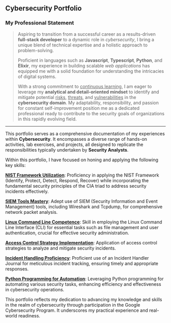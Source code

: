## Cybersecurity Portfolio

### My Professional Statement

> Aspiring to transition from a successful career as a results-driven **full-stack developer** to a dynamic role in *cybersecurity*, I bring a unique blend of technical expertise and a holistic approach to problem-solving.
>
> Proficient in languages such as **Javascript**, **Typescript**, **Python**, and **Elixir**, my experience in building scalable *web applications* has equipped me with a solid foundation for understanding the intricacies of digital systems.
>
> With a strong commitment to <ins>continuous learning</ins>, I am eager to leverage my **analytical and detail-oriented mindset** to identify and mitigate potential <ins>risks</ins>, <ins>threats</ins>, and <ins>vulnerabilities</ins> in the **cybersecurity domain**. My adaptability, responsibility, and passion for constant self-improvement position me as a dedicated professional ready to contribute to the security goals of organizations in this rapidly evolving field.

* * * *

This portfolio serves as a comprehensive documentation of my experiences within **Cybersecurity**. It encompasses a diverse range of hands-on activities, lab exercises, and projects, all designed to replicate the responsibilities typically undertaken by **Security Analysts**.

Within this portfolio, I have focused on honing and applying the following key skills:

<ins>**NIST Framework Utilization**</ins>: Proficiency in applying the NIST Framework (Identify, Protect, Detect, Respond, Recover) while incorporating the fundamental security principles of the CIA triad to address security incidents effectively.

<ins>**SIEM Tools Mastery**</ins>: Adept use of SIEM (Security Information and Event Management) tools, including Wireshark and Tcpdump, for comprehensive network packet analysis.

<ins>**Linux Command Line Competence**</ins>: Skill in employing the Linux Command Line Interface (CLI) for essential tasks such as file management and user authentication, crucial for effective security administration.

<ins>**Access Control Strategy Implementation**</ins>: Application of access control strategies to analyze and mitigate security incidents.

<ins>**Incident Handling Proficiency**</ins>: Proficient use of an Incident Handler Journal for meticulous incident tracking, ensuring timely and appropriate responses.

<ins>**Python Programming for Automation**</ins>: Leveraging Python programming for automating various security tasks, enhancing efficiency and effectiveness in cybersecurity operations.

This portfolio reflects my dedication to advancing my knowledge and skills in the realm of cybersecurity through participation in the Google Cybersecurity Program. It underscores my practical experience and real-world readiness.
